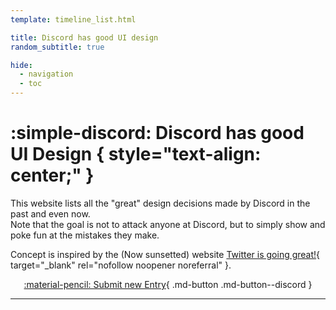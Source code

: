 ```yaml
---
template: timeline_list.html

title: Discord has good UI design
random_subtitle: true

hide:
  - navigation
  - toc
---
```


# :simple-discord: Discord has good UI Design { style="text-align: center;" }

This website lists all the "great" design decisions made by Discord in the past and even now.  
Note that the goal is not to attack anyone at Discord, but to simply show and poke fun at the mistakes they make.

Concept is inspired by the (Now sunsetted) website [Twitter is going great!](https://twitterisgoinggreat.com){ target="_blank" rel="nofollow noopener noreferral" }.

<center>

[:material-pencil: Submit new Entry](https://github.com/hasgoodui-design/discord/issues){ .md-button .md-button--discord }

</center>

----